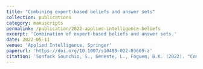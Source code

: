 ```yaml
---
title: "Combining expert-based beliefs and answer sets"
collection: publications
category: manuscripts
permalink: /publication/2022-applied-intelligence-beliefs
excerpt: 'Combination of expert-based beliefs and answer sets.'
date: 2022-05-11
venue: 'Applied Intelligence, Springer'
paperurl: 'https://doi.org/10.1007/s10489-022-03669-z'
citation: 'Sonfack Sounchio, S., Geneste, L., Foguem, B.K. (2022). "Combining expert-based beliefs and answer sets." <i>Applied Intelligence</i>. Springer.'
---
```


